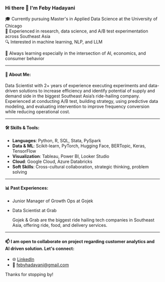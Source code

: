 ### Hi there 👋 I'm Feby Hadayani

🎓 Currently pursuing Master's in Applied Data Science at the University of Chicago  
💼 Experienced in research, data science, and A/B test experimentation across Southeast Asia  
🔍 Interested in machine learning, NLP, and LLM

🌱 Always learning especially in the intersection of AI, economics, and consumer behavior

---

#### 🧭 About Me:
Data Scientist with 2+ years of experience executing experiments and data-driven solutions to increase efficiency 
and identify potential of supply and demand side in the biggest Southeast Asia’s ride-hailing company. 
Experienced at conducting A/B test, building strategy, using predictive data modeling, and evaluating 
intervention to improve frequency conversion while reducing operational cost.

---

#### 🛠️ Skills & Tools:
- **Languages**: Python, R, SQL, Stata, PySpark  
- **Data & ML**: Scikit-learn, PyTorch, Hugging Face, BERTopic, Keras, TensorFlow
- **Visualization**: Tableau, Power BI, Looker Studio
- **Cloud**: Google Cloud, Azure Databricks
- **Soft Skills**: Cross-cultural collaboration, strategic thinking, problem solving

---

#### 📊 Past Experiences:
- Junior Manager of Growth Ops at Gojek
- Data Scientist at Grab

  Gojek & Grab are the biggest ride hailing tech companies in Southeast Asia, offering ride, food, and delivery services.

---

#### 📫 I am open to collaborate on project regarding customer analytics and AI driven solution. Let's connect:
- 🌐 [LinkedIn](https://www.linkedin.com/in/febyhadayani)
- 📧 febyhadayani@gmail.com  

Thanks for stopping by! 
